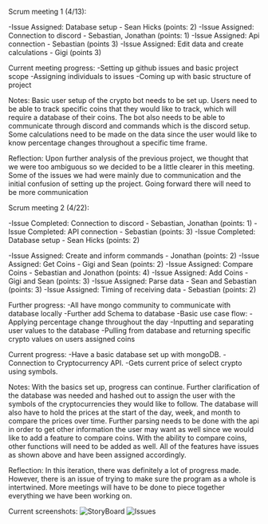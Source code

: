 Scrum  meeting 1 (4/13):

-Issue Assigned: Database setup - Sean Hicks (points: 2)
-Issue Assigned: Connection to discord - Sebastian, Jonathan (points: 1)
-Issue Assigned: Api connection - Sebastian (points 3)
-Issue Assigned: Edit data and create calculations - Gigi (points 3)

Current meeting progress:
-Setting up github issues and basic project scope
-Assigning individuals to issues
-Coming up with basic structure of project

Notes: 
Basic user setup of the crypto bot needs to be set up. Users need to be able to track specific coins that they would like to track, which will require a database of their coins. The bot also needs to be able to communicate through discord and commands which is the discord setup. Some calculations need to be made on the data since the user would like to know percentage changes throughout a specific time frame. 

Reflection: Upon further analysis of the previous project, we thought that we were too ambiguous so we decided to be a little clearer in this meeting. Some of the issues we had were mainly due to communication and the initial confusion of setting up the project. Going forward there will need to be more communication


Scrum meeting 2 (4/22):

-Issue Completed: Connection to discord - Sebastian, Jonathan (points: 1)
-Issue Completed: API connection - Sebastian (points: 3)
-Issue Completed: Database setup - Sean Hicks (points: 2)

-Issue Assigned: Create and inform commands - Jonathan (points: 2)
-Issue Assigned: Get Coins - Gigi and Sean (points: 2)
-Issue Assigned: Compare Coins - Sebastian and Jonathon (points: 4)
-Issue Assigned: Add Coins - Gigi and Sean (points: 3)
-Issue Assigned: Parse data - Sean and Sebastian (points: 3)
-Issue Assigned: Timing of receiving data - Sebastian (points: 2)

Further progress:
-All have mongo community to communicate with database locally
-Further add Schema to database
-Basic use case flow:
	-Applying percentage change throughout the day 
	-Inputting and separating user values to the database
	-Pulling from database and returning specific crypto values on users assigned coins

Current progress:
-Have a basic database set up with mongoDB.
-Connection to Cryptocurrency API.
-Gets current price of select crypto using symbols.

Notes:
With the basics set up, progress can continue. Further clarification of the database was needed and hashed out to assign the user with the symbols of the cryptocurrencies they would like to follow. The database will also have to hold the prices at the start of the day, week, and month to compare the prices over time. Further parsing needs to be done with the api in order to get other information the user may want as well since we would like to add a feature to compare coins. With the ability to compare coins, other functions will need to be added as well. All of the features have issues as shown above and have been assigned accordingly. 

Reflection: 
In this iteration, there was definitely a lot of progress made. However, there is an issue of trying to make sure the program as a whole is intertwined. More meetings will have to be done to piece together everything we have been working on. 


Current screenshots:
![StoryBoard](https://user-images.githubusercontent.com/76269922/165013106-eb006b8f-1e80-4ffa-a674-e533156ce15c.png)
![Issues](https://user-images.githubusercontent.com/76269922/165013279-72cb8bed-9f33-44e7-9818-63977f831731.png)
